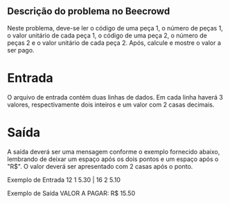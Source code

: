 ## Descrição do problema no Beecrowd
Neste problema, deve-se ler o código de uma peça 1, o número de peças 1, o valor unitário de cada peça 1, o código de uma peça 2, o número de
peças 2 e o valor unitário de cada peça 2. Após, calcule e mostre o valor a ser pago.

# Entrada
O arquivo de entrada contém duas linhas de dados. Em cada linha haverá 3 valores, respectivamente dois inteiros e um valor com 2 casas
decimais.

# Saída
A saída deverá ser uma mensagem conforme o exemplo fornecido abaixo, lembrando de deixar um espaço após os dois pontos e um espaço após o
"R$". O valor deverá ser apresentado com 2 casas após o ponto.

Exemplo de Entrada
12 1 5.30 |
16 2 5.10

Exemplo de Saída
VALOR A PAGAR: R$ 15.50
